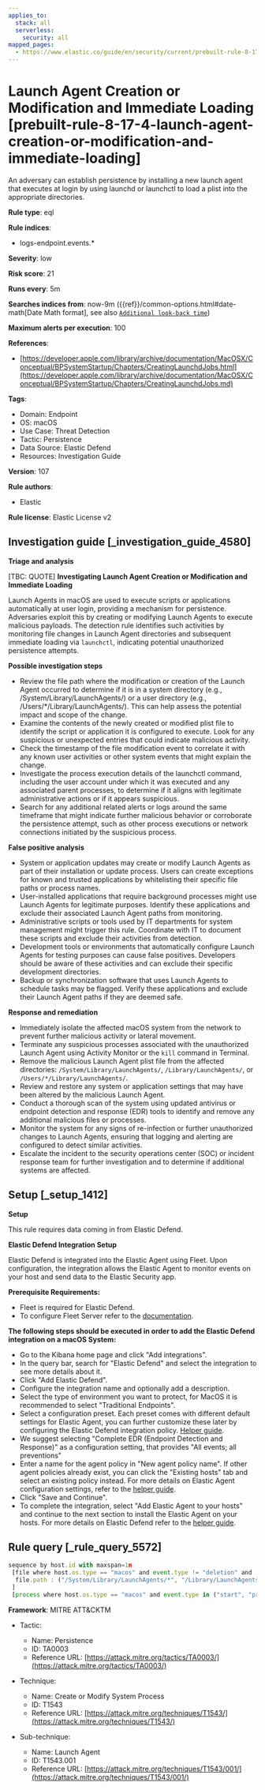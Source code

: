 ```yaml
---
applies_to:
  stack: all
  serverless:
    security: all
mapped_pages:
  - https://www.elastic.co/guide/en/security/current/prebuilt-rule-8-17-4-launch-agent-creation-or-modification-and-immediate-loading.html
---
```


# Launch Agent Creation or Modification and Immediate Loading [prebuilt-rule-8-17-4-launch-agent-creation-or-modification-and-immediate-loading]

An adversary can establish persistence by installing a new launch agent that executes at login by using launchd or launchctl to load a plist into the appropriate directories.

**Rule type**: eql

**Rule indices**:

* logs-endpoint.events.*

**Severity**: low

**Risk score**: 21

**Runs every**: 5m

**Searches indices from**: now-9m ({{ref}}/common-options.html#date-math[Date Math format], see also [`Additional look-back time`](docs-content://solutions/security/detect-and-alert/create-detection-rule.md#rule-schedule))

**Maximum alerts per execution**: 100

**References**:

* [https://developer.apple.com/library/archive/documentation/MacOSX/Conceptual/BPSystemStartup/Chapters/CreatingLaunchdJobs.html](https://developer.apple.com/library/archive/documentation/MacOSX/Conceptual/BPSystemStartup/Chapters/CreatingLaunchdJobs.md)

**Tags**:

* Domain: Endpoint
* OS: macOS
* Use Case: Threat Detection
* Tactic: Persistence
* Data Source: Elastic Defend
* Resources: Investigation Guide

**Version**: 107

**Rule authors**:

* Elastic

**Rule license**: Elastic License v2

## Investigation guide [_investigation_guide_4580]

**Triage and analysis**

[TBC: QUOTE]
**Investigating Launch Agent Creation or Modification and Immediate Loading**

Launch Agents in macOS are used to execute scripts or applications automatically at user login, providing a mechanism for persistence. Adversaries exploit this by creating or modifying Launch Agents to execute malicious payloads. The detection rule identifies such activities by monitoring file changes in Launch Agent directories and subsequent immediate loading via `launchctl`, indicating potential unauthorized persistence attempts.

**Possible investigation steps**

* Review the file path where the modification or creation of the Launch Agent occurred to determine if it is in a system directory (e.g., /System/Library/LaunchAgents/) or a user directory (e.g., /Users/*/Library/LaunchAgents/). This can help assess the potential impact and scope of the change.
* Examine the contents of the newly created or modified plist file to identify the script or application it is configured to execute. Look for any suspicious or unexpected entries that could indicate malicious activity.
* Check the timestamp of the file modification event to correlate it with any known user activities or other system events that might explain the change.
* Investigate the process execution details of the launchctl command, including the user account under which it was executed and any associated parent processes, to determine if it aligns with legitimate administrative actions or if it appears suspicious.
* Search for any additional related alerts or logs around the same timeframe that might indicate further malicious behavior or corroborate the persistence attempt, such as other process executions or network connections initiated by the suspicious process.

**False positive analysis**

* System or application updates may create or modify Launch Agents as part of their installation or update process. Users can create exceptions for known and trusted applications by whitelisting their specific file paths or process names.
* User-installed applications that require background processes might use Launch Agents for legitimate purposes. Identify these applications and exclude their associated Launch Agent paths from monitoring.
* Administrative scripts or tools used by IT departments for system management might trigger this rule. Coordinate with IT to document these scripts and exclude their activities from detection.
* Development tools or environments that automatically configure Launch Agents for testing purposes can cause false positives. Developers should be aware of these activities and can exclude their specific development directories.
* Backup or synchronization software that uses Launch Agents to schedule tasks may be flagged. Verify these applications and exclude their Launch Agent paths if they are deemed safe.

**Response and remediation**

* Immediately isolate the affected macOS system from the network to prevent further malicious activity or lateral movement.
* Terminate any suspicious processes associated with the unauthorized Launch Agent using Activity Monitor or the `kill` command in Terminal.
* Remove the malicious Launch Agent plist file from the affected directories: `/System/Library/LaunchAgents/`, `/Library/LaunchAgents/`, or `/Users/*/Library/LaunchAgents/`.
* Review and restore any system or application settings that may have been altered by the malicious Launch Agent.
* Conduct a thorough scan of the system using updated antivirus or endpoint detection and response (EDR) tools to identify and remove any additional malicious files or processes.
* Monitor the system for any signs of re-infection or further unauthorized changes to Launch Agents, ensuring that logging and alerting are configured to detect similar activities.
* Escalate the incident to the security operations center (SOC) or incident response team for further investigation and to determine if additional systems are affected.


## Setup [_setup_1412]

**Setup**

This rule requires data coming in from Elastic Defend.

**Elastic Defend Integration Setup**

Elastic Defend is integrated into the Elastic Agent using Fleet. Upon configuration, the integration allows the Elastic Agent to monitor events on your host and send data to the Elastic Security app.

**Prerequisite Requirements:**

* Fleet is required for Elastic Defend.
* To configure Fleet Server refer to the [documentation](docs-content://reference/ingestion-tools/fleet/fleet-server.md).

**The following steps should be executed in order to add the Elastic Defend integration on a macOS System:**

* Go to the Kibana home page and click "Add integrations".
* In the query bar, search for "Elastic Defend" and select the integration to see more details about it.
* Click "Add Elastic Defend".
* Configure the integration name and optionally add a description.
* Select the type of environment you want to protect, for MacOS it is recommended to select "Traditional Endpoints".
* Select a configuration preset. Each preset comes with different default settings for Elastic Agent, you can further customize these later by configuring the Elastic Defend integration policy. [Helper guide](docs-content://solutions/security/configure-elastic-defend/configure-an-integration-policy-for-elastic-defend.md).
* We suggest selecting "Complete EDR (Endpoint Detection and Response)" as a configuration setting, that provides "All events; all preventions"
* Enter a name for the agent policy in "New agent policy name". If other agent policies already exist, you can click the "Existing hosts" tab and select an existing policy instead. For more details on Elastic Agent configuration settings, refer to the [helper guide](docs-content://reference/ingestion-tools/fleet/agent-policy.md).
* Click "Save and Continue".
* To complete the integration, select "Add Elastic Agent to your hosts" and continue to the next section to install the Elastic Agent on your hosts. For more details on Elastic Defend refer to the [helper guide](docs-content://solutions/security/configure-elastic-defend/install-elastic-defend.md).


## Rule query [_rule_query_5572]

```js
sequence by host.id with maxspan=1m
 [file where host.os.type == "macos" and event.type != "deletion" and
  file.path : ("/System/Library/LaunchAgents/*", "/Library/LaunchAgents/*", "/Users/*/Library/LaunchAgents/*")
 ]
 [process where host.os.type == "macos" and event.type in ("start", "process_started") and process.name == "launchctl" and process.args == "load"]
```

**Framework**: MITRE ATT&CKTM

* Tactic:

    * Name: Persistence
    * ID: TA0003
    * Reference URL: [https://attack.mitre.org/tactics/TA0003/](https://attack.mitre.org/tactics/TA0003/)

* Technique:

    * Name: Create or Modify System Process
    * ID: T1543
    * Reference URL: [https://attack.mitre.org/techniques/T1543/](https://attack.mitre.org/techniques/T1543/)

* Sub-technique:

    * Name: Launch Agent
    * ID: T1543.001
    * Reference URL: [https://attack.mitre.org/techniques/T1543/001/](https://attack.mitre.org/techniques/T1543/001/)



